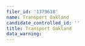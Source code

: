 ```yaml
---
filer_id: '1379618'
name: Transport Oakland
candidate_controlled_id: ''
title: Transport Oakland
data_warning: 
---
```

